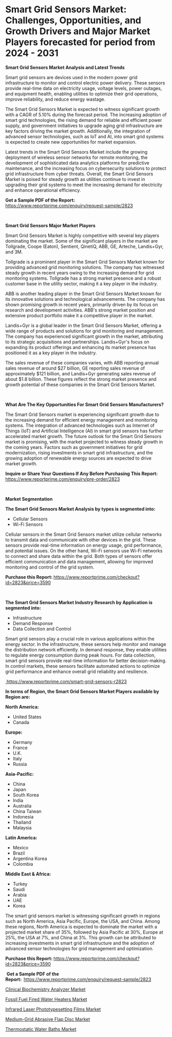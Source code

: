 <p><h1>Smart Grid Sensors Market: Challenges, Opportunities, and Growth Drivers and Major Market Players forecasted for period from 2024 - 2031</h1></p><p><strong>Smart Grid Sensors Market Analysis and Latest Trends</strong></p>
<p><p>Smart grid sensors are devices used in the modern power grid infrastructure to monitor and control electric power delivery. These sensors provide real-time data on electricity usage, voltage levels, power outages, and equipment health, enabling utilities to optimize their grid operations, improve reliability, and reduce energy wastage.</p><p>The Smart Grid Sensors Market is expected to witness significant growth with a CAGR of 5.10% during the forecast period. The increasing adoption of smart grid technologies, the rising demand for reliable and efficient power supply, and government initiatives to upgrade aging grid infrastructure are key factors driving the market growth. Additionally, the integration of advanced sensor technologies, such as IoT and AI, into smart grid systems is expected to create new opportunities for market expansion.</p><p>Latest trends in the Smart Grid Sensors Market include the growing deployment of wireless sensor networks for remote monitoring, the development of sophisticated data analytics platforms for predictive maintenance, and the increasing focus on cybersecurity solutions to protect grid infrastructure from cyber threats. Overall, the Smart Grid Sensors Market is poised for steady growth as utilities continue to invest in upgrading their grid systems to meet the increasing demand for electricity and enhance operational efficiency.</p></p>
<p><strong>Get a Sample PDF of the Report:&nbsp;</strong> <a href="https://www.reportprime.com/enquiry/request-sample/2823">https://www.reportprime.com/enquiry/request-sample/2823</a></p>
<p>&nbsp;</p>
<p><strong>Smart Grid Sensors Major Market Players</strong></p>
<p><p>Smart Grid Sensors Market is highly competitive with several key players dominating the market. Some of the significant players in the market are Tollgrade, Coope (Eaton), Sentient, QinetiQ, ABB, GE, Arteche, Landis+Gyr, and 3M.</p><p>Tollgrade is a prominent player in the Smart Grid Sensors Market known for providing advanced grid monitoring solutions. The company has witnessed steady growth in recent years owing to the increasing demand for grid monitoring systems. Tollgrade has a strong market presence and a robust customer base in the utility sector, making it a key player in the industry.</p><p>ABB is another leading player in the Smart Grid Sensors Market known for its innovative solutions and technological advancements. The company has shown promising growth in recent years, primarily driven by its focus on research and development activities. ABB's strong market position and extensive product portfolio make it a competitive player in the market.</p><p>Landis+Gyr is a global leader in the Smart Grid Sensors Market, offering a wide range of products and solutions for grid monitoring and management. The company has experienced significant growth in the market, attributing to its strategic acquisitions and partnerships. Landis+Gyr's focus on expanding its product offerings and enhancing its market presence has positioned it as a key player in the industry.</p><p>The sales revenue of these companies varies, with ABB reporting annual sales revenue of around $27 billion, GE reporting sales revenue of approximately $121 billion, and Landis+Gyr generating sales revenue of about $1.8 billion. These figures reflect the strong market presence and growth potential of these companies in the Smart Grid Sensors Market.</p></p>
<p>&nbsp;</p>
<p><strong>What Are The Key Opportunities For Smart Grid Sensors Manufacturers?</strong></p>
<p><p>The Smart Grid Sensors market is experiencing significant growth due to the increasing demand for efficient energy management and monitoring systems. The integration of advanced technologies such as Internet of Things (IoT) and Artificial Intelligence (AI) in smart grid sensors has further accelerated market growth. The future outlook for the Smart Grid Sensors market is promising, with the market projected to witness steady growth in the coming years. Factors such as government initiatives for grid modernization, rising investments in smart grid infrastructure, and the growing adoption of renewable energy sources are expected to drive market growth.</p></p>
<p><strong>Inquire or Share Your Questions If Any Before Purchasing This Report:</strong> <a href="https://www.reportprime.com/enquiry/pre-order/2823">https://www.reportprime.com/enquiry/pre-order/2823</a></p>
<p>&nbsp;</p>
<p><strong>Market Segmentation</strong></p>
<p><strong>The Smart Grid Sensors Market Analysis by types is segmented into:</strong></p>
<p><ul><li>Cellular Sensors</li><li>Wi-Fi Sensors</li></ul></p>
<p><p>Cellular sensors in the Smart Grid Sensors market utilize cellular networks to transmit data and communicate with other devices in the grid. These sensors provide real-time information on energy usage, grid performance, and potential issues. On the other hand, Wi-Fi sensors use Wi-Fi networks to connect and share data within the grid. Both types of sensors offer efficient communication and data management, allowing for improved monitoring and control of the grid system.</p></p>
<p><strong>Purchase this Report:&nbsp;</strong><a href="https://www.reportprime.com/checkout?id=2823&price=3590">https://www.reportprime.com/checkout?id=2823&price=3590</a></p>
<p>&nbsp;</p>
<p><strong>The Smart Grid Sensors Market Industry Research by Application is segmented into:</strong></p>
<p><ul><li>Infrastructure</li><li>Demand Response</li><li>Data Collection and Control</li></ul></p>
<p><p>Smart grid sensors play a crucial role in various applications within the energy sector. In the infrastructure, these sensors help monitor and manage the distribution network efficiently. In demand response, they enable utilities to regulate energy consumption during peak hours. For data collection, smart grid sensors provide real-time information for better decision-making. In control markets, these sensors facilitate automated actions to optimize grid performance and enhance overall grid reliability and resilience.</p></p>
<p><a href="https://www.reportprime.com/smart-grid-sensors-r2823">&nbsp;https://www.reportprime.com/smart-grid-sensors-r2823</a></p>
<p><strong>In terms of Region, the Smart Grid Sensors Market Players available by Region are:</strong></p>
<p>
    <p> <strong> North America: </strong>
        <ul>
            <li>United States</li>
            <li>Canada</li>
        </ul>
        </p> 
    <p> <strong> Europe: </strong>
        <ul>
            <li>Germany</li>
            <li>France</li>
            <li>U.K.</li>
            <li>Italy</li>
            <li>Russia</li>
        </ul>
        </p> 
    <p> <strong> Asia-Pacific: </strong>
        <ul>
            <li>China</li>
            <li>Japan</li>
            <li>South Korea</li>
            <li>India</li>
            <li>Australia</li>
            <li>China Taiwan</li>
            <li>Indonesia</li>
            <li>Thailand</li>
            <li>Malaysia</li>
        </ul>
        </p> 
    <p> <strong> Latin America: </strong>
        <ul>
            <li>Mexico</li>
            <li>Brazil</li>
            <li>Argentina Korea</li>
            <li>Colombia</li>
        </ul>
        </p> 
    <p> <strong> Middle East & Africa: </strong>
        <ul>
            <li>Turkey</li>
            <li>Saudi</li>
            <li>Arabia</li>
            <li>UAE</li>
            <li>Korea</li>
        </ul>
    </p>
    </p>
<p><p>The smart grid sensors market is witnessing significant growth in regions such as North America, Asia Pacific, Europe, the USA, and China. Among these regions, North America is expected to dominate the market with a projected market share of 35%, followed by Asia Pacific at 30%, Europe at 25%, the USA at 7%, and China at 3%. This growth can be attributed to increasing investments in smart grid infrastructure and the adoption of advanced sensor technologies for grid management and optimization.</p></p>
<p><strong>Purchase this Report: </strong><a href="https://www.reportprime.com/checkout?id=2823&price=3590">https://www.reportprime.com/checkout?id=2823&price=3590</a></p>
<p>&nbsp;<strong>Get a Sample PDF of the Report:&nbsp;&nbsp;</strong><a href="https://www.reportprime.com/enquiry/request-sample/2823">https://www.reportprime.com/enquiry/request-sample/2823</a></p>
<p><strong></strong></p>
<p><p><a href="https://issuu.com/reportprime-2/docs/clinical-biochemistry-analyzer-market-size-2030.pp">Clinical Biochemistry Analyzer Market</a></p><p><a href="https://www.linkedin.com/pulse/fossil-fuel-fired-water-heaters-market-share-analysis-growth-novkf">Fossil Fuel Fired Water Heaters Market</a></p><p><a href="https://medium.com/@stephaniewynterk145/infrared-laser-phototypesetting-films-market-trends-focusing-on-infrared-laser-phototypesetting-a38d8c95ff48">Infrared Laser Phototypesetting Films Market</a></p><p><a href="https://www.linkedin.com/pulse/global-medium-grid-abrasive-flap-disc-market-focus-application-bgtmf">Medium-Grid Abrasive Flap Disc Market</a></p><p><a href="https://medium.com/@stephaniewynterk145/thermostatic-water-baths-market-forecasts-market-trends-and-impact-analysis-2024-2031-8a437165110c">Thermostatic Water Baths Market</a></p></p>